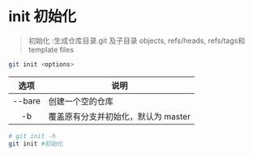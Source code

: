 
# init 初始化

> 初始化 :生成仓库目录.git 及子目录 objects, refs/heads, refs/tags和 template files

```bash
git init <options>
```

| 选项 | 说明
|:--:|------|
| --bare | 创建一个空的仓库 |
| -b <branch>| 覆盖原有分支并初始化，<branch>默认为 master |

```bash
# git init -h
git init #初始化  
```